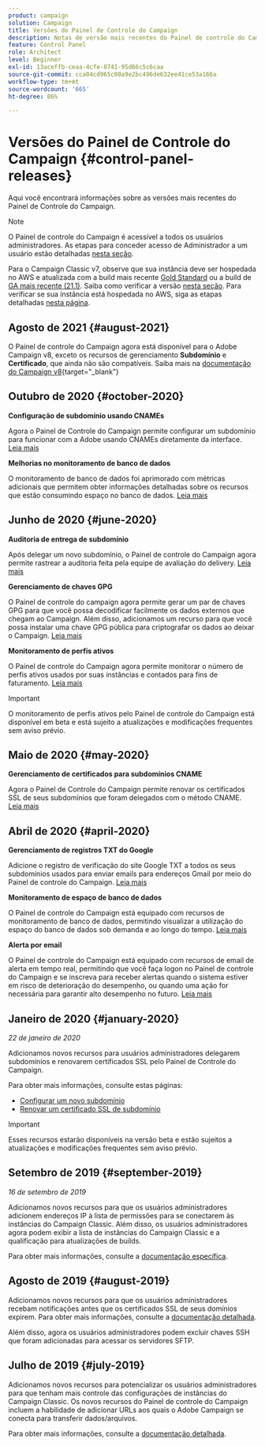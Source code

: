 ```yaml
---
product: campaign
solution: Campaign
title: Versões do Painel de Controle do Campaign
description: Notas de versão mais recentes do Painel de controle do Campaign.
feature: Control Panel
role: Architect
level: Beginner
exl-id: 13aceffb-ceaa-4cfe-8741-95d66c5c6caa
source-git-commit: cca04cd965c00a9e2bc496de632ee41ce53a166a
workflow-type: tm+mt
source-wordcount: '665'
ht-degree: 86%

---
```


# Versões do Painel de Controle do Campaign {#control-panel-releases}

Aqui você encontrará informações sobre as versões mais recentes do Painel de Controle do Campaign.

>[!NOTE]
>
>O Painel de controle do Campaign é acessível a todos os usuários administradores. As etapas para conceder acesso de Administrador a um usuário estão detalhadas [nesta seção](https://experienceleague.adobe.com/docs/control-panel/using/discover-control-panel/managing-permissions.html#discover-control-panel).
>
>Para o Campaign Classic v7, observe que sua instância deve ser hospedada no AWS e atualizada com a build mais recente [Gold Standard](https://experienceleague.adobe.com/docs/campaign-classic/using/release-notes/gs-release/gs-overview.html?lang=pt-BR#release-notes) ou a build de [GA mais recente (21.1)](https://experienceleague.adobe.com/docs/campaign-classic/using/release-notes/latest-release.html?lang=pt-BR#release-notes). Saiba como verificar a versão [nesta seção](https://experienceleague.adobe.com/docs/campaign-classic/using/getting-started/starting-with-adobe-campaign/launching-adobe-campaign.html?lang=pt-BR#getting-your-campaign-version). Para verificar se sua instância está hospedada no AWS, siga as etapas detalhadas [nesta página](faq.md).

## Agosto de 2021 {#august-2021}

O Painel de controle do Campaign agora está disponível para o Adobe Campaign v8, exceto os recursos de gerenciamento **Subdomínio** e **Certificado**, que ainda não são compatíveis. Saiba mais na [documentação do Campaign v8](https://experienceleague.adobe.com/docs/campaign/campaign-v8/deploy/self-service.html){target=&quot;_blank&quot;}

## Outubro de 2020 {#october-2020}

**Configuração de subdomínio usando CNAMEs**

Agora o Painel de Controle do Campaign permite configurar um subdomínio para funcionar com a Adobe usando CNAMEs diretamente da interface. [Leia mais](subdomains-certificates/using/setting-up-new-subdomain.md)

**Melhorias no monitoramento de banco de dados**

O monitoramento de banco de dados foi aprimorado com métricas adicionais que permitem obter informações detalhadas sobre os recursos que estão consumindo espaço no banco de dados. [Leia mais](performance-monitoring/using/database-monitoring.md)

## Junho de 2020 {#june-2020}

**Auditoria de entrega de subdomínio**

Após delegar um novo subdomínio, o Painel de controle do Campaign agora permite rastrear a auditoria feita pela equipe de avaliação do delivery. [Leia mais](subdomains-certificates/using/setting-up-new-subdomain.md)

**Gerenciamento de chaves GPG**

O Painel de controle do campaign agora permite gerar um par de chaves GPG para que você possa decodificar facilmente os dados externos que chegam ao Campaign. Além disso, adicionamos um recurso para que você possa instalar uma chave GPG pública para criptografar os dados ao deixar o Campaign. [Leia mais](instances-settings/using/gpg-keys-management.md)

**Monitoramento de perfis ativos**

O Painel de controle do Campaign agora permite monitorar o número de perfis ativos usados por suas instâncias e contados para fins de faturamento. [Leia mais](performance-monitoring/using/active-profiles-monitoring.md)

>[!IMPORTANT]
>
>O monitoramento de perfis ativos pelo Painel de controle do Campaign está disponível em beta e está sujeito a atualizações e modificações frequentes sem aviso prévio.

## Maio de 2020 {#may-2020}

**Gerenciamento de certificados para subdomínios CNAME**

Agora o Painel de Controle do Campaign permite renovar os certificados SSL de seus subdomínios que foram delegados com o método CNAME. [Leia mais](subdomains-certificates/using/renewing-subdomain-certificate.md)

## Abril de 2020 {#april-2020}

**Gerenciamento de registros TXT do Google**

Adicione o registro de verificação do site Google TXT a todos os seus subdomínios usados para enviar emails para endereços Gmail por meio do Painel de controle do Campaign. [Leia mais](subdomains-certificates/using/managing-txt-records.md)

**Monitoramento de espaço de banco de dados**

O Painel de controle do Campaign está equipado com recursos de monitoramento de banco de dados, permitindo visualizar a utilização do espaço do banco de dados sob demanda e ao longo do tempo. [Leia mais](performance-monitoring/using/database-monitoring.md)

**Alerta por email**

O Painel de controle do Campaign está equipado com recursos de email de alerta em tempo real, permitindo que você faça logon no Painel de controle do Campaign e se inscreva para receber alertas quando o sistema estiver em risco de deterioração do desempenho, ou quando uma ação for necessária para garantir alto desempenho no futuro. [Leia mais](performance-monitoring/using/email-alerting.md)

## Janeiro de 2020 {#january-2020}

*22 de janeiro de 2020*

Adicionamos novos recursos para usuários administradores delegarem subdomínios e renovarem certificados SSL pelo Painel de Controle do Campaign.

Para obter mais informações, consulte estas páginas:
* [Configurar um novo subdomínio](subdomains-certificates/using/setting-up-new-subdomain.md)
* [Renovar um certificado SSL de subdomínio](subdomains-certificates/using/renewing-subdomain-certificate.md)

>[!IMPORTANT]
>
>Esses recursos estarão disponíveis na versão beta e estão sujeitos a atualizações e modificações frequentes sem aviso prévio.

## Setembro de 2019 {#september-2019}

*16 de setembro de 2019*

Adicionamos novos recursos para que os usuários administradores adicionem endereços IP à lista de permissões para se conectarem às instâncias do Campaign Classic.
Além disso, os usuários administradores agora podem exibir a lista de instâncias do Campaign Classic e a qualificação para atualizações de builds.

Para obter mais informações, consulte a [documentação específica](instances-settings/using/ip-allow-listing-instance-access.md).

## Agosto de 2019 {#august-2019}

Adicionamos novos recursos para que os usuários administradores recebam notificações antes que os certificados SSL de seus domínios expirem. Para obter mais informações, consulte a [documentação detalhada](subdomains-certificates/using/monitoring-ssl-certificates.md).

Além disso, agora os usuários administradores podem excluir chaves SSH que foram adicionadas para acessar os servidores SFTP.

## Julho de 2019 {#july-2019}

Adicionamos novos recursos para potencializar os usuários administradores para que tenham mais controle das configurações de instâncias do Campaign Classic. Os novos recursos do Painel de controle do Campaign incluem a habilidade de adicionar URLs aos quais o Adobe Campaign se conecta para transferir dados/arquivos.

Para obter mais informações, consulte a [documentação detalhada](instances-settings/using/url-permissions.md).
